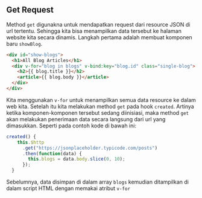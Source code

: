 ## Get Request

Method `get` digunakna untuk mendapatkan request dari resource JSON di url tertentu. Sehingga kita bisa menampilkan data tersebut ke halaman website kita secara dinamis. Langkah pertama adalah membuat komponen baru `showBlog`.

```html
<div id="show-blogs">
  <h1>All Blog Articles</h1>
  <div v-for="blog in blogs" v-bind:key="blog.id" class="single-blog">
    <h2>{{ blog.title }}</h2>
    <article>{{ blog.body }}</article>
  </div>
</div>
```

Kita menggunakan `v-for` untuk menampilkan semua data resource ke dalam web kita. Setelah itu kita melakukan method `get` pada hook `created`. Artinya ketika komponen-komponen tersebut sedang diinisiasi, maka method `get` akan melakukan penerimaan data secara langsung dari url yang dimasukkan. Seperti pada contoh kode di bawah ini:

```js
created() {
    this.$http
      .get("https://jsonplaceholder.typicode.com/posts")
      .then(function(data) {
        this.blogs = data.body.slice(0, 10);
      });
  }
```

Sebelumnya, data disimpan di dalam array `blogs` kemudian ditampilkan di dalam script HTML dengan memakai atribut `v-for`
